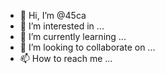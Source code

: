 - 👋 Hi, I’m @45ca
- 👀 I’m interested in ...
- 🌱 I’m currently learning ...
- 💞️ I’m looking to collaborate on ...
- 📫 How to reach me ...

<!---
45ca/45ca is a ✨ special ✨ repository because its `README.md` (this file) appears on your GitHub profile.
You can click the Preview link to take a look at your changes.
--->
